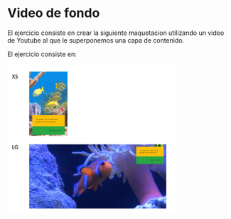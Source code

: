 <h1>Video de fondo</h1>
<p>El ejercicio consiste en crear la siguiente maquetacion utilizando un video de Youtube al que le superponemos una capa de contenido.</p>
<p>El ejercicio consiste en:</p>
<img src="./Ej6_Maquetacion.jpg" alt="Maquetacion" width="75%">
